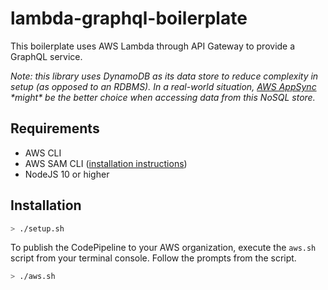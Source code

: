 # lambda-graphql-boilerplate
This boilerplate uses AWS Lambda through API Gateway to provide a GraphQL service. 

_Note: this library uses DynamoDB as its data store to reduce complexity in setup (as opposed to an RDBMS). In a real-world 
situation, [AWS AppSync](https://aws.amazon.com/appsync/) \*might\* be the better choice when accessing data from this NoSQL store._

## Requirements

- AWS CLI
- AWS SAM CLI ([installation instructions](https://docs.aws.amazon.com/serverless-application-model/latest/developerguide/serverless-sam-cli-install.html))
- NodeJS 10 or higher

## Installation

```bash
> ./setup.sh
```

To publish the CodePipeline to your AWS organization, execute the `aws.sh` script from your terminal console. Follow the prompts from the script. 

```bash
> ./aws.sh
```
